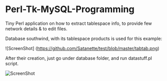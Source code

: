 # Perl-Tk-MySQL-Programming

Tiny Perl application on how to extract tablespace info, to provide few network details &  to edit files.

Database southwind, with its tablespace products is used for this example:

![ScreenShot] (https://github.com/Satanette/test/blob/master/tabtab.png)


After their creation, just go under database folder, and run datastuff.pl script. 

![ScreenShot](https://github.com/Satanette/test/blob/master/muahaha.png)
